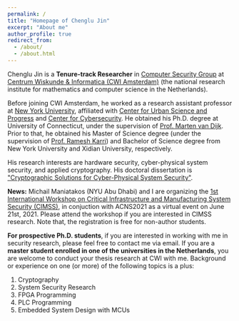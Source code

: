 ```yaml
---
permalink: /
title: "Homepage of Chenglu Jin"
excerpt: "About me"
author_profile: true
redirect_from: 
  - /about/
  - /about.html
---
```


Chenglu Jin is a <b>Tenure-track Researcher</b> in [Computer Security Group](https://www.cwi.nl/research/groups/computer-security) at [Centrum Wiskunde & Informatica (CWI Amsterdam)](https://cwi.nl) \(the national research institute for mathematics and computer science in the Netherlands).

Before joining CWI Amsterdam, he worked as a research assistant professor at [New York University](https://www.nyu.edu/), affiliated with [Center for Urban Science and Progress](https://cusp.nyu.edu/) and [Center for Cybersecurity](http://cyber.nyu.edu/). He obtained his Ph.D. degree at University of Connecticut, under the supervision of [Prof. Marten van Dijk](https://scl.engr.uconn.edu/people/marten/info.php). Prior to that, he obtained his Master of Science degree (under the supervision of [Prof. Ramesh Karri](https://engineering.nyu.edu/faculty/ramesh-karri)) and Bachelor of Science degree from New York University and Xidian University, respectively. 

His research interests are hardware security, cyber-physical system security, and applied cryptography. His doctoral dissertation is ["Cryptographic Solutions for Cyber-Physical System Security"](https://opencommons.uconn.edu/dissertations/2268/). 

<b>News:</b> Michail Maniatakos (NYU Abu Dhabi) and I are organizing the [1st International Workshop on Critical Infrastructure and Manufacturing System Security (CIMSS)](https://cimssworkshop.github.io/), in conjuction with ACNS2021 as a virtual event on June 21st, 2021. Please attend the workshop if you are interested in CIMSS research. Note that, the registration is free for non-author students.

<b>For prospective Ph.D. students</b>, if you are interested in working with me in security research, please feel free to contact me via email. If you are a <b>master student enrolled in one of the universities in the Netherlands</b>, you are welcome to conduct your thesis research at CWI with me. Background or experience on one (or more) of the following topics is a plus:

1. Cryptography
2. System Security Research
3. FPGA Programming
4. PLC Programming
5. Embedded System Design with MCUs
